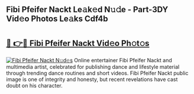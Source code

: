 ## Fibi Pfeifer Nackt Le𝚊k𝚎d N𝚞𝚍e - Part-3DY Vid𝚎o Photos Le𝚊ks Cdf4b

# <h2><a href="http://fb79b7x.evod.top/?m=Fibi+Pfeifer+Nackt">🔗 👉🔴 Fibi Pfeifer Nackt Vid𝚎o Ph𝚘t𝚘s</a></h2>

[![Fibi Pfeifer Nackt N𝚞d𝚎s](https://i.imgur.com/8V9OHl7.gif)](http://fb79b7x.evod.top/?m=Fibi+Pfeifer+Nackt)
Online entertainer Fibi Pfeifer Nackt and multimedia artist, celebrated for publishing dance and lifestyle material through trending dance routines and short videos. Fibi Pfeifer Nackt public image is one of integrity and honesty, but recent revelations have cast doubt on his character. 
